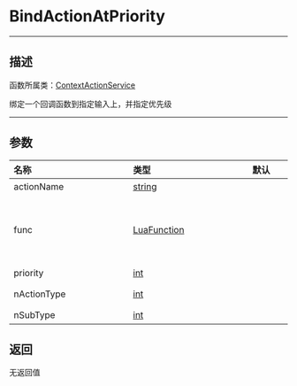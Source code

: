 # BindActionAtPriority
-----------------------------------------------------------------------------------------
## 描述

函数所属类：[ContextActionService](/Api/Class/Input/ContextActionService.md)

绑定一个回调函数到指定输入上，并指定优先级

-----------------------------------------------------------------------------------------
## 参数

|<div style="width:200px">**名称**</div>|<div style="width:200px">**类型**</div>|<div style="width:200px">**默认**</div>|<div style="width:345px">**描述**</div>|
|:--------------------|:--------------------|:--------------------|:--------------------|
|actionName|[string](/Api/DataType/string.md)||自定义的名称，代表本次绑定|
|func|[LuaFunction](/Api/DataType/LuaFunction.md)||lua回调函数（三个参数1. `actionName`类型：`string`描述：最初传递给`BindAction` 的相同字符串;2.`state`类型：`int`描述：当前事件的输入状态，等于`UserInputState`中的值;3.`inputObj 类型：`InputObject`描述：携带输入信息的对象）|
|priority|[int](/Api/DataType/int.md)||指定的优先级，数字越大优先级越高|
|nActionType|[int](/Api/DataType/int.md)||`ContextActionType`中的输入类型，参见枚举`ContextActionType`|
|nSubType|[int](/Api/DataType/int.md)||`UserInputType`或`Enum.KeyCode`的类型的类型|

## 返回

无返回值